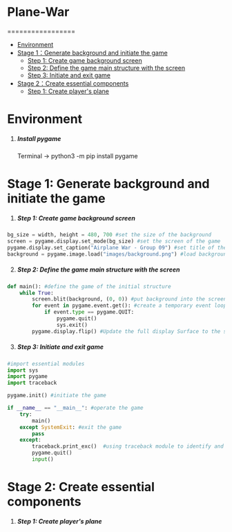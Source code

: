 # Plane-War
=================

   * [Environment](#environment)<br>
   * [Stage 1：Generate background and initiate the game](#Stage-1-Generate-background-and-initiate-the-game)<br>
     * [Step 1: Create game background screen](#Step-1-create-game-background-screen)<br>
     * [Step 2: Define the game main structure with the screen](#Step-2-Define-the-game-main-structure-with-the-screen)<br>
     * [Step 3: Initiate and exit game](#Step-3-initiate-and-exit-game)<br>
   * [Stage 2：Create essential components](#Stage-2-Create-essential-components)<br>
     * [Step 1: Create player's plane](#Step-1-create-player's-plane)<br>



# Environment

1. ##### Install pygame
    Terminal -> python3 -m pip install pygame

# Stage 1: Generate background and initiate the game

1. ##### Step 1: Create game background screen

```python
bg_size = width, height = 480, 700 #set the size of the background
screen = pygame.display.set_mode(bg_size) #set the screen of the game
pygame.display.set_caption("Airplane War - Group 09") #set title of the game screen
background = pygame.image.load("images/background.png") #load background picture
```

2. ##### Step 2: Define the game main structure with the screen

```python
def main(): #define the game of the initial structure
    while True:
        screen.blit(background, (0, 0)) #put background into the screen at the origin (0,0)-top left position
        for event in pygame.event.get(): #create a temporary event loop
            if event.type == pygame.QUIT:
                pygame.quit()
                sys.exit()
        pygame.display.flip() #Update the full display Surface to the screen
```

3. ##### Step 3: Initiate and exit game 

```python
#import essential modules
import sys
import pygame
import traceback

pygame.init() #initiate the game

if __name__ == "__main__": #operate the game
    try:
        main()
    except SystemExit: #exit the game
        pass
    except:
        traceback.print_exc()  #using traceback module to identify and record errors if any
        pygame.quit()
        input()
```

# Stage 2: Create essential components

1. ##### Step 1: Create player's plane

